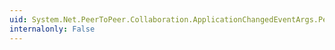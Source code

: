 ```yaml
---
uid: System.Net.PeerToPeer.Collaboration.ApplicationChangedEventArgs.PeerApplication
internalonly: False
---
```


